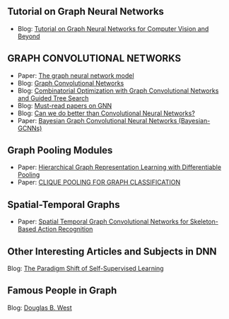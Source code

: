
## <a name='tutorial'>Tutorial on Graph Neural Networks</a>
 * Blog: [Tutorial on Graph Neural Networks for Computer Vision and Beyond](https://medium.com/@BorisAKnyazev/tutorial-on-graph-neural-networks-for-computer-vision-and-beyond-part-1-3d9fada3b80d)
 
## <a name='gnn'>GRAPH CONVOLUTIONAL NETWORKS</a>
  * Paper: [The graph neural network model](https://persagen.com/files/misc/scarselli2009graph.pdf) 
  * Blog: [Graph Convolutional Networks](http://tkipf.github.io/graph-convolutional-networks/)
  * Blog: [Combinatorial Optimization with Graph Convolutional Networks and Guided Tree Search](https://github.com/intel-isl/nphard)
  * Blog: [Must-read papers on GNN](https://github.com/thunlp/GNNPapers)
  * Blog: [Can we do better than Convolutional Neural Networks?](https://towardsdatascience.com/can-we-do-better-than-convolutional-neural-networks-46ed90fed807)
  * Paper: [Bayesian Graph Convolutional Neural Networks (Bayesian-GCNNs)](https://arxiv.org/abs/1811.11103v1)

## <a name='poolinggnn'>Graph Pooling Modules</a>
 * Paper: [Hierarchical Graph Representation Learning with Differentiable Pooling](https://arxiv.org/abs/1806.08804)
 * Paper: [CLIQUE POOLING FOR GRAPH CLASSIFICATION](https://rlgm.github.io/papers/56.pdf)

## <a name='spatial-temporal'>Spatial-Temporal Graphs</a>
 * Paper: [Spatial Temporal Graph Convolutional Networks for Skeleton-Based Action Recognition](https://arxiv.org/abs/1801.07455)

## <a name='articles'>Other Interesting Articles and Subjects in DNN</a>
 Blog: [The Paradigm Shift of Self-Supervised Learning](https://medium.com/intuitionmachine/the-paradigm-shift-of-self-supervised-learning-744a6819ce08)
 
## <a name="people">Famous People in Graph</a>
  Blog: [Douglas B. West](https://faculty.math.illinois.edu/~west/)
